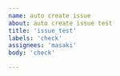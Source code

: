 ```yaml
---
name: auto create issue
about: auto create issue test
title: 'issue_test'
labels: 'check'
assignees: 'masaki'
body: 'check'

---
```

